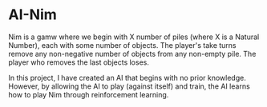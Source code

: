 # AI-Nim

Nim is a gamw where we begin with X number of piles (where X is a Natural Number), each with some number of objects. The player's take turns 
remove any non-negative number of objects from any non-empty pile. The player who removes the last objects loses.

In this project, I have created an AI that begins with no prior knowledge. However, by allowing the AI to play (against itself) and train, 
the AI learns how to play Nim through reinforcement learning. 
